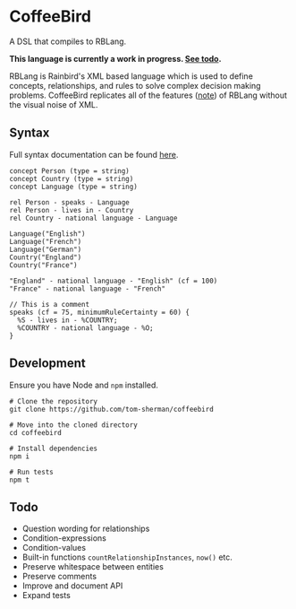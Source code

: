 # CoffeeBird

A DSL that compiles to RBLang.

**This language is currently a work in progress. [See todo](#todo).**

RBLang is Rainbird's XML based language which is used to define concepts, relationships, and rules to solve complex decision making problems. CoffeeBird replicates all of the features ([note](#todo)) of RBLang without the visual noise of XML.

## Syntax

Full syntax documentation can be found [here](syntax.md).

```
concept Person (type = string)
concept Country (type = string)
concept Language (type = string)

rel Person - speaks - Language
rel Person - lives in - Country
rel Country - national language - Language

Language("English")
Language("French")
Language("German")
Country("England")
Country("France")

"England" - national language - "English" (cf = 100)
"France" - national language - "French"

// This is a comment
speaks (cf = 75, minimumRuleCertainty = 60) {
  %S - lives in - %COUNTRY;
  %COUNTRY - national language - %O;
}
```

## Development

Ensure you have Node and `npm` installed.

```
# Clone the repository
git clone https://github.com/tom-sherman/coffeebird

# Move into the cloned directory
cd coffeebird

# Install dependencies
npm i

# Run tests
npm t
```

## Todo

* Question wording for relationships
* Condition-expressions
* Condition-values
* Built-in functions `countRelationshipInstances`, `now()` etc.
* Preserve whitespace between entities
* Preserve comments
* Improve and document API
* Expand tests
